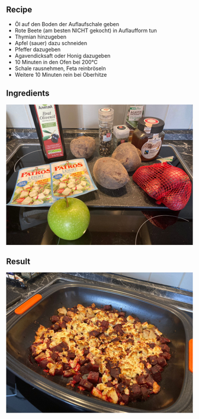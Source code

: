 ## Recipe

- Öl auf den Boden der Auflaufschale geben
- Rote Beete (am besten NICHT gekocht) in Auflaufform tun
- Thymian hinzugeben
- Apfel (sauer) dazu schneiden
- Pfeffer dazugeben
- Agavendicksaft oder Honig dazugeben
- 10 Minuten in den Ofen bei 200°C
- Schale rausnehmen, Feta reinbröseln
- Weitere 10 Minuten rein bei Oberhitze

## Ingredients

![1-ingredients](./rote-beete-auflauf/1-ingredients.jpg)

## Result

![2-result](./rote-beete-auflauf/2-result.jpg)
